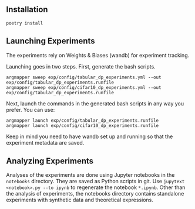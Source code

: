 

## Installation

```
poetry install
```

## Launching Experiments

The experiments rely on Weights & Biases (wandb) for experiment tracking.

Launching goes in two steps. First, generate the bash scripts.
```
argmapper sweep exp/config/tabular_dp_experiments.yml --out exp/config/tabular_dp_experiments.runfile
argmapper sweep exp/config/cifar10_dp_experiments.yml --out exp/config/tabular_dp_experiments.runfile
```

Next, launch the commands in the generated bash scripts in any way you prefer. You can use:
```
argmapper launch exp/config/tabular_dp_experiments.runfile
argmapper launch exp/config/cifar10_dp_experiments.runfile
```

Keep in mind you need to have wandb set up and running so that the experiment metadata are saved.


## Analyzing Experiments

Analyses of the experiments are done using Jupyter notebooks in the `notebooks` directory.
They are saved as Python scripts in git. Use `jupytext <notebook>.py --to ipynb` to regenerate the
notebook `*.ipynb`. Other than the analysis of experiments, the notebooks directory contains
standalone experiments with synthetic data and theoretical expressions.
